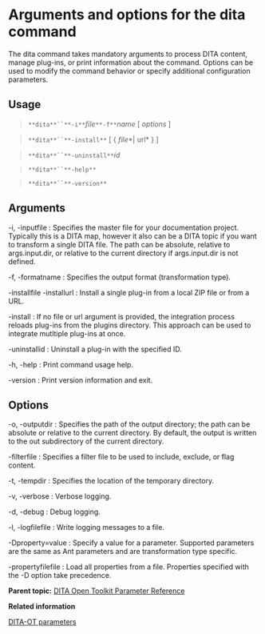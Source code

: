 # Arguments and options for the dita command

The dita command takes mandatory arguments to process DITA content, manage plug-ins, or print information about the command. Options can be used to modify the command behavior or specify additional configuration parameters.

## Usage



> `**dita**``**-i**`*file*`**-f**`*name* \[ *options* \]



> `**dita**``**-install**` \[ \{ *file**| url* \} \]



> `**dita**``**-uninstall**`*id*



> `**dita**``**-help**`



> `**dita**``**-version**`

## Arguments

-i, -inputfile
:   Specifies the master file for your documentation project. Typically this is a DITA map, however it also can be a DITA topic if you want to transform a single DITA file. The path can be absolute, relative to args.input.dir, or relative to the current directory if args.input.dir is not defined.

-f, -formatname
:   Specifies the output format \(transformation type\).

-installfile
-installurl
:   Install a single plug-in from a local ZIP file or from a URL.

-install
:   If no file or url argument is provided, the integration process reloads plug-ins from the plugins directory. This approach can be used to integrate mutltiple plug-ins at once.

-uninstallid
:   Uninstall a plug-in with the specified ID.

-h, -help
:   Print command usage help.

-version
:   Print version information and exit.

## Options

-o, -outputdir
:   Specifies the path of the output directory; the path can be absolute or relative to the current directory. By default, the output is written to the out subdirectory of the current directory.

-filterfile
:   Specifies a filter file to be used to include, exclude, or flag content.

-t, -tempdir
:   Specifies the location of the temporary directory.

-v, -verbose
:   Verbose logging.

-d, -debug
:   Debug logging.

-l, -logfilefile
:   Write logging messages to a file.

-Dproperty=value
:   Specify a value for a parameter. Supported parameters are the same as Ant parameters and are transformation type specific.

-propertyfilefile
:   Load all properties from a file. Properties specified with the -D option take precedence.

**Parent topic:** [DITA Open Toolkit Parameter Reference](../parameters/index.md)

**Related information**  


[DITA-OT parameters](parameters_intro.md)

